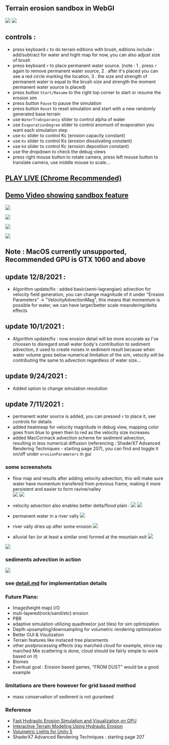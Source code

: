 ﻿## Terrain erosion sandbox in WebGl

![](screenshot/mtnnew.PNG)
![](screenshot/mtnn.PNG)

## controls : 

- press keyboard ```c``` to do terrain editions with brush, editions include : add/subtract for water and hight map for now, you can also adjust size of brush
- press keyboard ```r``` to place permanent water source. (note : 1 . press ```r``` again to remove permanent water source, 2 . after it's placed you can see a red circle marking the location, 3 . the size and strength of permanent water is equal to the brush size and strength the moment permanent water source is placed)
- press button ```Start/Resume``` to the right top corner to start or resume the erosion sim
- press button ```Pause``` to pause the simulation
- press button ```Reset``` to reset simulation and start with a new randomly generated base terrain
- use ```WaterTrabsparancy``` slider to control alpha of water
- use ```EvaporationDegree``` slider to control anomunt of evaporation you want each simulation step
- use ```Kc``` slider to control Kc (erosion capacity constant)
- use ```Ks``` slider to control Ks (erosion dissolvating constant)
- use ```Kd``` slider to control Kc (erosion deposition constant)
- use the dropdown to check the debug views
- press right mouse button to rotate camera, press left mouse button to translate camera, use middle mouse to scale...

## [**PLAY LIVE** (Chrome Recommended)]( https://lanlou123.github.io/Webgl-Erosion/)

## [**Demo Video showing sandbox feature**](https://youtu.be/Qly5emyyR_s)

![](screenshot/dd.PNG)

![](screenshot/cliff2.PNG)

![](screenshot/td1.png)

![](screenshot/scatter1.PNG)

## Note : MacOS currently unsupported, Recommended GPU is GTX 1060 and above
## update 12/8/2021 : 
- Algorithm update/fix : added basic(semi-lagrangian) advection for velocity field generation, you can change magnitude of it under "Erosion Parameters" -> "VelocityAdvectionMag", this means that momentum is possible for water, we can have larger/better scale meandering/delta effects
## update 10/1/2021 : 
- Algorithm update/fix : now erosion detail will be more accurate as I've choosen to disregard small water body's contribution to sediment advection, it used to create noises in sediment result because when water volume goes below numerical limitation of the sim, velocity will be contributing the same to advection regardless of water size...
## update 9/24/2021 : 
- Added option to change simulation resolution
## update 7/11/2021 : 
- permanent water source is added, you can pressed ```r``` to place it, see controls for details 
- added heatmeap for velocity magnitude in debug view, mapping color goes from blue to green then to red as the velocity size increases
- added MacCormack advection scheme for sediment advection, resulting in less numerical diffusion (referencing : ShaderX7 Advanced Rendering Techniques - starting page 207), you can find and toggle it on/off under ```erosionParameters``` in gui



### some screenshots
- flow map and results after adding velocity advection, this will make sure water have momentum transfered from previous frame, making it more persistent and easier to form ravine/valley  
![](screenshot/velocityadvection.PNG)
![](screenshot/velocityadvection1.PNG)
- velocity advection also enables better delta/flood plain : 
![](screenshot/delta0.PNG)
![](screenshot/delta1.PNG)

- permanent water in a river vally
![](screenshot/riv.PNG)
- river vally dries up after some erosion
![](screenshot/vally.PNG)
- alluvial fan (or at least a similar one) formed at the mountain exit
![](screenshot/delta.PNG)


![](screenshot/tr2.PNG)



### sediments advection in action 
![](screenshot/sedi.gif)



### see [**detail.md**](detail.md) for implementation details




### Future Plans:
- Image(height map) I/O 
- muti-layered(rock/sand/etc) erosion
- PBR 
- adaptive simulation utilizing quadtree(or just tiles) for sim optimization
- Depth upsampling/downsampling for volumetric rendering optimization
- Better GUI & Visulization
- Terrain features like instaced tree placements
- other postprocessing effects (ray marched cloud for example, since ray marched Mie scattering is done, cloud should be fairly simple to work based on it)
- Biomes
- Eventual goal : Erosion based games, "FROM DUST" would be a good example

### limitations are there however for grid based method
- mass conservation of sediment is not guranteed 


### Reference
- [Fast Hydraulic Erosion Simulation and Visualization on GPU](http://www-ljk.imag.fr/Publications/Basilic/com.lmc.publi.PUBLI_Inproceedings@117681e94b6_fff75c/FastErosion_PG07.pdf)
- [Interactive Terrain Modeling Using Hydraulic Erosion](https://cgg.mff.cuni.cz/~jaroslav/papers/2008-sca-erosim/2008-sca-erosiom-fin.pdf)
- [Volumetric Lights for Unity 5](https://github.com/SlightlyMad/VolumetricLights)
- ShaderX7 Advanced Rendering Techniques : starting page 207